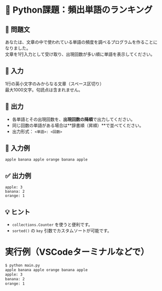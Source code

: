 # 🐍 Python課題：頻出単語のランキング

## 📘 問題文

あなたは、文章の中で使われている単語の頻度を調べるプログラムを作ることになりました。  
文章を1行入力として受け取り、出現回数が多い順に単語を表示してください。

## 🔽 入力

1行の英小文字のみからなる文章（スペース区切り）  
最大1000文字。句読点は含まれません。

## 🔼 出力

- 各単語とその出現回数を、**出現回数の降順**で出力してください。
- 同じ回数の単語がある場合は**辞書順（昇順）**で並べてください。
- 出力形式： `<単語>: <回数>`

## 🧪 入力例
```
apple banana apple orange banana apple
```
## ✅ 出力例
```
apple: 3
banana: 2
orange: 1
```

## 💡 ヒント

- `collections.Counter` を使うと便利です。
- `sorted()` の `key` 引数でカスタムソートが可能です。

# 実行例（VSCodeターミナルなどで）
```bash
$ python main.py
apple banana apple orange banana apple
apple: 3
banana: 2
orange: 1
```